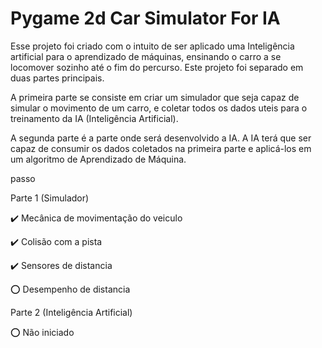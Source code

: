 # Pygame 2d Car Simulator For IA

Esse projeto foi criado com o intuito de ser aplicado uma Inteligência artificial para o aprendizado de máquinas, ensinando o carro a se locomover sozinho até o fim do percurso. Este projeto foi separado em duas partes principais.

A primeira parte se consiste em criar um simulador que seja capaz de simular o movimento de um carro, e coletar todos os dados uteis para o treinamento da IA (Inteligência Artificial).

A segunda parte é a parte onde será desenvolvido a IA. A IA terá que ser capaz de consumir os dados coletados na primeira parte e aplicá-los em um algoritmo de Aprendizado de Máquina.

passo

Parte 1 (Simulador)

 ✔️ Mecânica de movimentação do veiculo
 
 ✔️ Colisão com a pista
 
 ✔️ Sensores de distancia
 
 ⭕ Desempenho de distancia
 

Parte 2 (Inteligência Artificial)

 ⭕ Não iniciado
